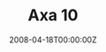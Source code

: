 ---
title: "Axa 10"
weight: 10
menu:
  main:
    parent: "axa-anul-i"
    name: "Axa 10"
    weight: 10
year: I
number: 10
date: 2008-04-18T00:00:00Z
day: vineri
meta: Cuviosul Ioan, ucenicul Sfântului Grigorie Decapolitul
quote: Nu scuipa în sus, că`ţi cade pe obraz. 
quote-author: Proverbele Românilor. Iuliu A. ZANNE
---
